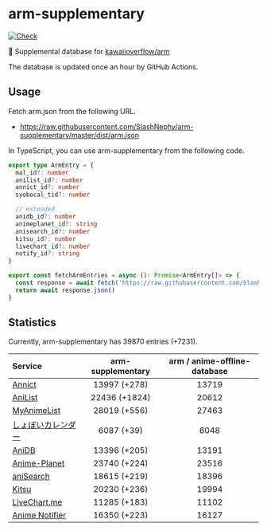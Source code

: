 # arm-supplementary

[![Check](https://github.com/SlashNephy/arm-supplementary/actions/workflows/check-node.yml/badge.svg)](https://github.com/SlashNephy/arm-supplementary/actions/workflows/check-node.yml)

💊 Supplemental database for [kawaiioverflow/arm](https://github.com/kawaiioverflow/arm)

The database is updated once an hour by GitHub Actions.

## Usage

Fetch arm.json from the following URL.

- https://raw.githubusercontent.com/SlashNephy/arm-supplementary/master/dist/arm.json

In TypeScript, you can use arm-supplementary from the following code.

```TypeScript
export type ArmEntry = {
  mal_id?: number
  anilist_id?: number
  annict_id?: number
  syobocal_tid?: number

  // extended
  anidb_id?: number
  animeplanet_id?: string
  anisearch_id?: number
  kitsu_id?: number
  livechart_id?: number
  notify_id?: string
}

export const fetchArmEntries = async (): Promise<ArmEntry[]> => {
  const response = await fetch('https://raw.githubusercontent.com/SlashNephy/arm-supplementary/master/dist/arm.json')
  return await response.json()
}
```

## Statistics

Currently, arm-supplementary has 39870 entries (+7231).

| Service                                     | arm-supplementary | arm / anime-offline-database |
| :------------------------------------------ | :---------------: | :--------------------------: |
| [Annict](https://annict.com)                |   13997 (+278)    |            13719             |
| [AniList](https://anilist.co)               |   22436 (+1824)   |            20612             |
| [MyAnimeList](https://myanimelist.net)      |   28019 (+556)    |            27463             |
| [しょぼいカレンダー](https://cal.syoboi.jp) |    6087 (+39)     |             6048             |
| [AniDB](https://anidb.net)                  |   13396 (+205)    |            13191             |
| [Anime-Planet](https://anime-planet.com)    |   23740 (+224)    |            23516             |
| [aniSearch](https://anisearch.com)          |   18615 (+219)    |            18396             |
| [Kitsu](https://kitsu.io)                   |   20230 (+236)    |            19994             |
| [LiveChart.me](https://livechart.me)        |   11285 (+183)    |            11102             |
| [Anime Notifier](https://notify.moe)        |   16350 (+223)    |            16127             |
